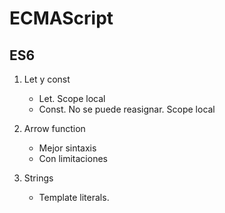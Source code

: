 # ECMAScript
## ES6
1. Let y const
    - Let. Scope local
    - Const. No se puede reasignar. Scope local

2. Arrow function
    - Mejor sintaxis
    - Con limitaciones

2. Strings
    - Template literals. 